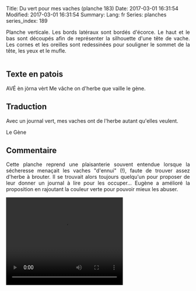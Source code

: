 Title: Du vert pour mes vaches (planche 183)
Date: 2017-03-01 16:31:54
Modified: 2017-03-01 16:31:54
Summary: 
Lang: fr
Series: planches
series_index: 189

<p style="text-align:justify;">Planche verticale. Les bords latéraux sont bordés d'écorce. Le haut et le bas sont découpés afin de représenter la silhouette d'une tête de vache. Les cornes et les oreilles sont redessinées pour souligner le sommet de la tête, les yeux et le mufle.</p>
<figure class="image-block" style="float: center;">
  <img alt="" src="{static}/images/planche_183.png">
  <figcaption style="max-width: 399px"></figcaption>
</figure>



## Texte en patois
AVÉ èn jòrna vèrt  Me vâche on d'herbe que vaille					 le  gène.


## Traduction
Avec un journal vert, mes vaches ont de l'herbe autant qu'elles veulent.

Le Gène

## Commentaire
<p style="text-align:justify;">Cette planche reprend une plaisanterie souvent entendue lorsque la sécheresse menaçait les vaches "d'ennui" (!), faute de trouver assez d'herbe à brouter. Il se trouvait alors toujours quelqu'un pour proposer de leur donner un journal à lire pour les occuper...  Eugène a amélioré la proposition en rajoutant la couleur verte pour pouvoir mieux les abuser.</p>



<video width="320" height="240" controls>
  <source src="https://d1njpgd0ygatdn.cloudfront.net/video_183.mp4" type="video/mp4">
</video>
